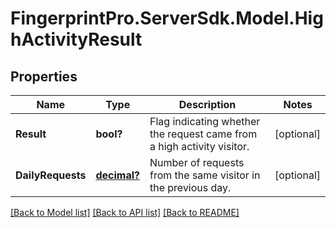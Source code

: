 # FingerprintPro.ServerSdk.Model.HighActivityResult
## Properties

Name | Type | Description | Notes
------------ | ------------- | ------------- | -------------
**Result** | **bool?** | Flag indicating whether the request came from a high activity visitor. | [optional] 
**DailyRequests** | [**decimal?**](BigDecimal.md) | Number of requests from the same visitor in the previous day. | [optional] 

[[Back to Model list]](../README.md#documentation-for-models) [[Back to API list]](../README.md#documentation-for-api-endpoints) [[Back to README]](../README.md)

